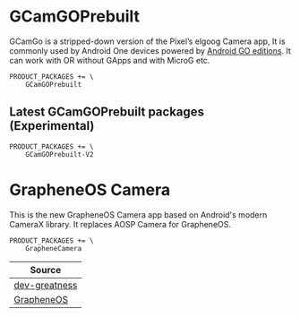 # GCamGOPrebuilt

GCamGo is a stripped-down version of the Pixel’s elgoog Camera app, It is commonly used by Android One devices powered by [Android GO editions](https://www.android.com/versions/go-edition/). 
It can work with OR without GApps and with MicroG etc.


```
PRODUCT_PACKAGES += \
    GCamGOPrebuilt
```

## Latest GCamGOPrebuilt packages (Experimental)
```
PRODUCT_PACKAGES += \
    GCamGOPrebuilt-V2
```

# GrapheneOS Camera

This is the new GrapheneOS Camera app based on Android's modern CameraX library. It replaces AOSP Camera for GrapheneOS.


```
PRODUCT_PACKAGES += \
    GrapheneCamera
```

| Source |
| ------ |
| [dev-greatness](https://www.celsoazevedo.com/files/android/google-camera/dev-greatness/) |
| [GrapheneOS](https://github.com/GrapheneOS/Camera) |
